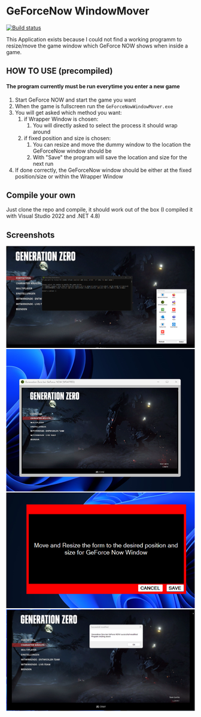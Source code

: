 # GeForceNow WindowMover
[![Build status](https://ci.appveyor.com/api/projects/status/rlok08jsyvfrs4or/branch/main?svg=true)](https://ci.appveyor.com/project/Th3C0D3R/geforcenowwindowmover/branch/main)

This Application exists because I could not find a working programm to resize/move the game window which 
GeForce NOW shows when inside a game.

## HOW TO USE (precompiled)
#### The program currently must be run everytime you enter a new game
1. Start GeForce NOW and start the game you want
2. When the game is fullscreen run the `GeForceNowWindowMover.exe`
3. You will get asked which method you want:
    1. if Wrapper Window is chosen:
        1. You will directly asked to select the process it should wrap around
    2. if fixed position and size is chosen:
        1. You can resize and move the dummy window to the location the GeForceNow window should be
        2. With "Save" the program will save the location and size for the next run
4. If done correctly, the GeForceNow window should be either at the fixed position/size or within the Wrapper Window

## Compile your own
Just clone the repo and compile, it should work out of the box (I compiled it with Visual Studio 2022 and .NET 4.8)

## Screenshots
![Console Option](https://raw.githubusercontent.com/Th3C0D3R/GeForceNowWindowMover/main/images/Start.png)
![Wrapped Form](https://raw.githubusercontent.com/Th3C0D3R/GeForceNowWindowMover/main/images/WrappedForm.png)
![Fixed Size Start](https://raw.githubusercontent.com/Th3C0D3R/GeForceNowWindowMover/main/images/FixedSize_Start.png)
![Fixed Size End](https://raw.githubusercontent.com/Th3C0D3R/GeForceNowWindowMover/main/images/FixedSize_End.png)

